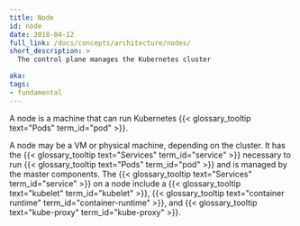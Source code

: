 ```yaml
---
title: Node
id: node
date: 2018-04-12
full_link: /docs/concepts/architecture/nodes/
short_description: >
  The control plane manages the Kubernetes cluster

aka: 
tags:
- fundamental
---
```

 A node is a machine that can run Kubernetes {{< glossary_tooltip text="Pods" term_id="pod" >}}.

<!--more--> 

A node may be a VM or physical machine, depending on the cluster.  It has the {{< glossary_tooltip text="Services" term_id="service" >}} necessary to run {{< glossary_tooltip text="Pods" term_id="pod" >}} and is managed by the master components. The {{< glossary_tooltip text="Services" term_id="service" >}} on a node include a {{< glossary_tooltip text="kubelet" term_id="kubelet" >}}, {{< glossary_tooltip text="container runtime" term_id="container-runtime" >}}, and {{< glossary_tooltip text="kube-proxy" term_id="kube-proxy" >}}.

